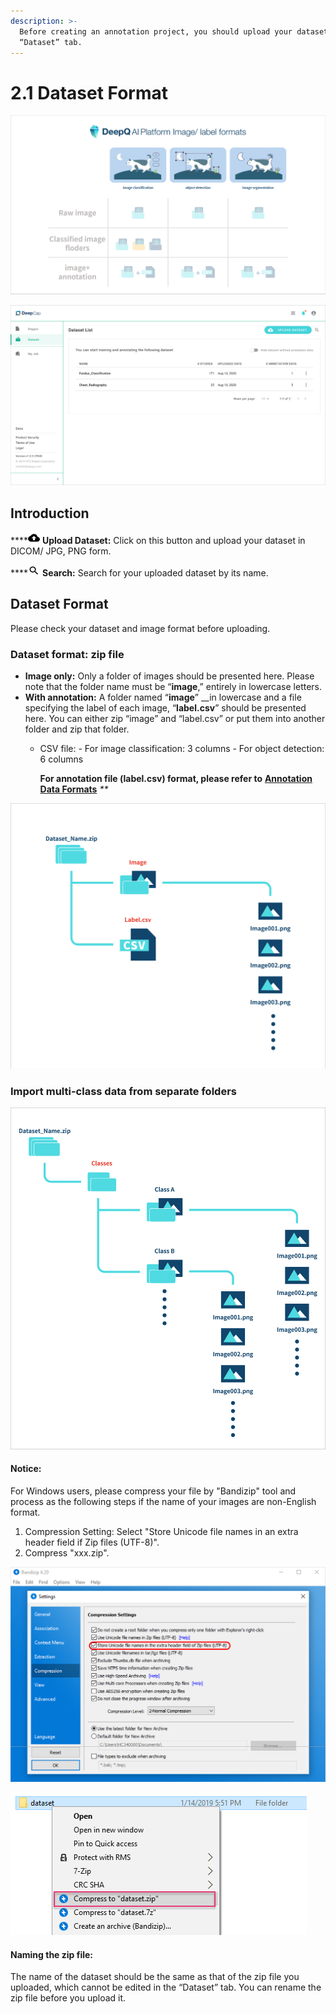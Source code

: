 ```yaml
---
description: >-
  Before creating an annotation project, you should upload your dataset in the
  “Dataset” tab.
---
```


# 2.1 Dataset Format

![](../.gitbook/assets/2-1-000001%20%281%29.png)

![](../.gitbook/assets/2-1-000002.png)

## **Introduction**

\*\*\*\*![](../.gitbook/assets/image%20%2822%29.png) **Upload Dataset:** Click on this button and upload your dataset in DICOM/ JPG, PNG form.

\*\*\*\*![](../.gitbook/assets/image%20%289%29.png) **Search:** Search for your uploaded dataset by its name.

## Dataset Format

Please check your dataset and image format before uploading.

### Dataset format: zip file

* **Image only:**  Only a folder of images should be presented here. Please note that the folder name must be “**image**,” entirely in lowercase letters.    
* **With annotation:** A folder named “**image**” \_\_in lowercase and a file specifying the label of each image, “**label.csv**” should be presented here. You can either zip “image” and “label.csv” or put them into another folder and zip that folder.
  * CSV file: - For image classification: 3 columns - For object detection: 6 columns

    **For annotation file \(label.csv\) format, please refer to** [**Annotation Data Formats**](annotation-data-formats.md) _\*\*_

![](../.gitbook/assets/200001.png)

### Import multi-class data from separate folders

![](../.gitbook/assets/2-1-000004.png)

#### Notice:

For Windows users, please compress your file by "Bandizip" tool and process as the following steps if the name of your images are non-English format.

1. Compression Setting: Select "Store Unicode file names in an extra header field if Zip files \(UTF-8\)".
2. Compress "xxx.zip".

![](../.gitbook/assets/2-1-000005.png)

![](../.gitbook/assets/bandizip4.PNG)

#### Naming the zip file:

The name of the dataset should be the same as that of the zip file you uploaded, which cannot be edited in the “Dataset” tab. You can rename the zip file before you upload it.

